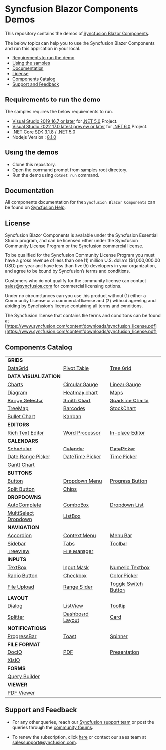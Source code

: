 # Syncfusion Blazor Components Demos

This repository contains the demos of [Syncfusion Blazor Components](https://blazor.syncfusion.com/demos/).

The below topics can help you to use the Syncfusion Blazor Components and run this application in your local.

* [Requirements to run the demo](#requirements-to-run-the-demo)
* [Using the samples](#using-the-samples)
* [Documentation](#documentation)
* [License](#license)
* [Components Catalog](#components-catalog)
* [Support and Feedback](#support-and-feedback)

## Requirements to run the demo

The samples requires the below requirements to run.

* [Visual Studio 2019 16.7 or later](https://visualstudio.microsoft.com/vs/preview/) for [.NET 5.0](https://dotnet.microsoft.com/download/dotnet/5.0) Project.
* [Visual Studio 2022 17.0 latest preview or later](https://visualstudio.microsoft.com/vs/preview/) for [.NET 6.0](https://dotnet.microsoft.com/en-us/download/dotnet/6.0) Project.
* [.NET Core SDK 3.1.8](https://dotnet.microsoft.com/download/dotnet-core/3.1) / [.NET 5.0](https://dotnet.microsoft.com/download/dotnet/5.0)
* Nodejs Version : [8.1.0](https://nodejs.org/download/release/v8.1.0/)

## Using the demos

* Clone this repository.
* Open the command prompt from samples root directory.
* Run the demo using `dotnet run` command.

## Documentation

All components documentation for the `Syncfusion Blazor Components` can be found on [Syncfusion Help](https://blazor.syncfusion.com/documentation/introduction/).

## License

Syncfusion Blazor Components is available under the Syncfusion Essential Studio program,  and can be licensed either under the Syncfusion Community License Program or the Syncfusion commercial license.

To be qualified for the Syncfusion Community License Program you must have a gross revenue of less than one (1) million U.S. dollars ($1,000,000.00 USD) per year and have less than five (5) developers in your organization, and agree to be bound by Syncfusion’s terms and conditions.

Customers who do not qualify for the community license can contact sales@syncfusion.com for commercial licensing options.

Under no circumstances can you use this product without (1) either a Community License or a commercial license and (2) without agreeing and abiding by Syncfusion’s license containing all terms and conditions.

The Syncfusion license that contains the terms and conditions can be found at
[https://www.syncfusion.com/content/downloads/syncfusion_license.pdf](https://www.syncfusion.com/content/downloads/syncfusion_license.pdf)

## Components Catalog

<table>
    <tr>
        <td colspan="3" rowspan="1">
            <b>GRIDS<b>
        </td>
    </tr>
    <tr>
        <td>
            <a href="Pages/Grid">DataGrid</a>
        </td>
        <td>
            <a href="Pages/PivotView">Pivot Table</a>
        </td>
        <td>
            <a href="Pages/TreeGrid">Tree Grid</a>
        </td>
    </tr>
    <tr>
        <td colspan="3" rowspan="1">
            <b>DATA VISUALIZATION<b>
        </td>
    </tr>
    <tr>
        <td>
            <a href="Pages/Charts">Charts</a>
        </td>
        <td>
            <a href="Pages/CircularGauge">Circular Gauge</a>
        </td>
        <td>
            <a href="Pages/LinearGauge">Linear Gauge</a>
        </td>
    </tr>
    <tr>
        <td>
            <a href="Pages/Diagram">Diagram</a>
        </td>
        <td>
            <a href="Pages/HeatMapChart">Heatmap chart</a>
        </td>
        <td>
            <a href="Pages/Maps">Maps</a>
        </td>
    </tr>
    <tr>
        <td>
            <a href="Pages/Charts/RangeNavigator">Range Selector</a>
        </td>
        <td>
            <a href="Pages/Charts/SmithChart">Smith Chart</a>
        </td>
        <td>
            <a href="Pages/Charts/Sparkline">Sparkline Charts</a>
        </td>
    </tr>
    <tr>
        <td>
            <a href="Pages/TreeMap">TreeMap</a>
        </td>
        <td>
            <a href="Pages/Barcodes">Barcodes</a>
        </td>
        <td>
            <a href="Pages/Charts/StockChart">StockChart</a>
        </td>
    </tr>
    <tr>
        <td>
            <a href="Pages/Charts/BulletChart">Bullet Chart</a>
        </td>
        <td>
            <a href="Pages/Kanban">Kanban</a>
        </td>
        <td></td>
    </tr>
    <tr>
        <td colspan="3" rowspan="1">
            <b>EDITORS<b>
        </td>
    </tr>
    <tr>
        <td>
            <a href="Pages/RichTextEditor">Rich Text Editor</a>
        </td>
        <td>
            <a href="Pages/DocumentEditor">Word Processor</a>
        </td>
        <td>
            <a href="Pages/Editors/InPlaceEditor">In-place Editor</a>
        </td>
    </tr>
    <tr>
        <td colspan="3" rowspan="1">
            <b>CALENDARS<b>
        </td>
    </tr>
    <tr>
        <td>
            <a href="Pages/Schedule">Scheduler</a>
        </td>
        <td>
            <a href="Pages/Calendars/Calendar">Calendar</a>
        </td>
        <td>
            <a href="Pages/Calendars/DatePicker">DatePicker</a>
        </td>
    </tr>
    <tr>
        <td>
            <a href="Pages/Calendars/DateRangePicker">Date Range Picker</a>
        </td>
        <td>
            <a href="Pages/Calendars/DateTimePicker">DateTime Picker</a>
        </td>
        <td>
            <a href="Pages/Calendars/TimePicker">Time Picker</a>
        </td>
    </tr>
    <tr>
        <td>
            <a href="Pages/GanttChart">Gantt Chart</a>
        </td>
        <td>
        </td>
        <td>
        </td>
    </tr>
    <tr>
        <td colspan="3" rowspan="1">
            <b>BUTTONS<b>
        </td>
    </tr>
    <tr>
        <td>
            <a href="Pages/Buttons/Button">Button</a>
        </td>
        <td>
            <a href="Pages/Buttons/Button/DropDownButton.razor">Dropdown Menu</a>
        </td>
        <td>
            <a href="Pages/Buttons/Button/ProgressButton.razor">Progress Button</a>
        </td>
    </tr>
    <tr>
        <td>
            <a href="Pages/Buttons/Button/SplitButton.razor">Split Button</a>
        </td>
        <td>
            <a href="Pages/Buttons/Chips">Chips</a>
        </td>
        <td></td>
    </tr>
    <tr>
        <td colspan="3" rowspan="1">
            <b>DROPDOWNS<b>
        </td>
    </tr>
    <tr>
        <td>
            <a href="Pages/DropDowns/AutoComplete">AutoComplete</a>
        </td>
        <td>
            <a href="Pages/DropDowns/ComboBox">ComboBox</a>
        </td>
        <td>
            <a href="Pages/DropDowns/DropDownList">Dropdown List</a>
        </td>
    </tr>
    <tr>
        <td>
            <a href="Pages/DropDowns/MultiSelect">MultiSelect Dropdown</a>
        </td>
        <td>
            <a href="Pages/DropDowns/ListBox">ListBox</a>
        </td>
        <td></td>
    </tr>
    <tr>
        <td colspan="3" rowspan="1">
            <b>NAVIGATION<b>
        </td>
    </tr>
    <tr>
        <td>
            <a href="Pages/Navigations/Accordion">Accordion</a>
        </td>
        <td>
            <a href="Pages/Navigations/ContextMenu">Context Menu</a>
        </td>
        <td>
            <a href="Pages/Navigations/MenuBar">Menu Bar</a>
        </td>
    </tr>
    <tr>
        <td>
            <a href="Pages/Navigations/Sidebar">Sidebar</a>
        </td>
        <td>
            <a href="Pages/Navigations/Tabs">Tabs</a>
        </td>
        <td>
            <a href="Pages/Navigations/Toolbar">Toolbar</a>
        </td>
    </tr>
    <tr>
        <td>
            <a href="Pages/Navigations/TreeView">TreeView</a>
        </td>
        <td>
             <a href="Pages/Navigations/FileManager">File Manager</a>
        </td>
        <td></td>
    </tr>
    <tr>
        <td colspan="3" rowspan="1">
            <b>INPUTS<b>
        </td>
    </tr>
    <tr>
        <td>
            <a href="Pages/Inputs/TextBox">TextBox</a>
        </td>
        <td>
            <a href="Pages/Inputs/MaskedTextBox">Input Mask</a>
        </td>
         <td>
            <a href="Pages/Inputs/NumericTextBox">Numeric Textbox</a>
        </td>
    </tr>
    <tr>
        <td>
            <a href="Pages/Buttons/Button/RadioButton.razor">Radio Button</a>
        </td>
        <td>
            <a href="Pages/Buttons/Button/CheckBox.razor">Checkbox</a>
        </td>
        <td>
            <a href="Pages/Inputs/ColorPicker">Color Picker</a>
        </td>
    </tr>
    <tr>
        <td>
            <a href="Pages/Inputs/Uploader">File Upload</a>
        </td>
        <td>
            <a href="Pages/Inputs/RangeSlider">Range Slider</a>
        </td>
        <td>
            <a href="Pages/Buttons/Button/Switch.razor">Toggle Switch Button</a>
        </td>
    </tr>
    <tr>
        <td colspan="3" rowspan="1">
            <b>LAYOUT<b>
        </td>
    </tr>
    <tr>
        <td>
            <a href="Pages/Popups/Dialog">Dialog</a>
        </td>
        <td>
            <a href="Pages/Layouts/Listview">ListView</a>
        </td>
        <td>
            <a href="Pages/Popups/Tooltip">Tooltip</a>
        </td>
    </tr>
    <tr>
        <td>
            <a href="Pages/Layouts/Splitter">Splitter</a>
        </td>
        <td>
            <a href="Pages/Layouts/DashboardLayout">Dashboard Layout</a>
        </td>
        <td>
            <a href="Pages/Cards/Card">Card</a>
        </td>
    </tr>
    <tr>
        <td colspan="3" rowspan="1">
            <b>NOTIFICATIONS<b>
        </td>
    </tr>
    <tr>
        <td>
            <a href="Pages/ProgressBar/ProgressBar">ProgressBar</a>
        </td>
        <td>
            <a href="Pages/Notifications/Toast">Toast</a>
        </td>
        <td>
            <a href="Pages/Notifications/Spinner">Spinner</a>
        </td>
    </tr>
     <tr>
        <td colspan="3" rowspan="1">
            <b>FILE FORMAT<b>
        </td>
    </tr>
    <tr>
        <td>
            <a href="Pages/FileFormats/DocIO">DocIO</a>
        </td>
        <td>
            <a href="Pages/FileFormats/PDF">PDF</a>
        </td>
        <td>
            <a href="Pages/FileFormats/Presentation">Presentation</a>
        </td>
    </tr>
    <tr>
        <td>
            <a href="Pages/FileFormats/XlsIO">XlsIO</a>
        </td>
        <td></td>
        <td></td>
    </tr>
    <tr>
        <td colspan="3" rowspan="1">
            <b>FORMS<b>
        </td>
    </tr>
    <tr>
        <td>
            <a href="Pages/Forms/QueryBuilder">Query Builder</a>
        </td>
        <td></td>
        <td></td>
    </tr>
    <tr>
        <td colspan="3" rowspan="1">
            <b>VIEWER<b>
        </td>
    </tr>
    <tr>
        <td>
            <a href="Pages/Viewer/PdfViewer">PDF Viewer</a>
        </td>
        <td></td>
        <td></td>
    </tr>
</table>

## Support and Feedback

* For any other queries, reach our [Syncfusion support team](https://www.syncfusion.com/support/directtrac/incidents/newincident?utm_source=github&utm_medium=listing&utm_campaign=blazor-samples) or post the queries through the [community forums](https://www.syncfusion.com/forums?utm_source=github&utm_medium=listing&utm_campaign=blazor-samples).

* To renew the subscription, click [here](https://www.syncfusion.com/sales/products?utm_source=github&utm_medium=listing&utm_campaign=blazor-samples) or contact our sales team at <salessupport@syncfusion.com>.
